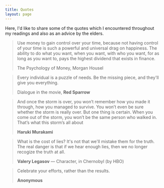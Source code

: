 ```yaml
---
title: Quotes
layout: page
---
```


Here, I'd like to share some of the quotes which I encountered throughout my readings and also as an advice by the elders.

> Use money to gain control over your time, because not having control of your time is such a powerful and universal drag on happiness. The ability to do what you want, when you want, with who you want, for as long as you want to, pays the highest dividend that exists in finance.
>
> <footer>The Psychology of Money, <strong></strong>Morgan Housel</footer>

> Every individual is a puzzle of needs. Be the missing piece, and they'll give you everything.
>
> <footer>Dialogue in the movie, <strong>Red Sparrow</strong></footer>

> And once the storm is over, you won’t remember how you made it through, how you managed to survive. You won’t even be sure whether the storm is really over. But one thing is certain. When you come out of the storm, you won’t be the same person who walked in. That’s what this storm’s all about
>
> <footer><strong>Haruki Murakami</strong></footer>

> What is the cost of lies? It's not that we'll mistake them for the truth. The real danger is that if we hear enough lies, then we no longer recogize the truth at all.
>
> <footer><strong>Valery Legasov</strong> &mdash; Character, in Chernobyl (by HBO)</footer>

> Celebrate your efforts, rather than the results. 
>
> <footer><strong>Anonymous</strong></footer>
